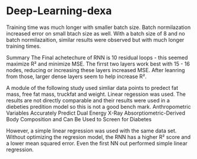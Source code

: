 # Deep-Learning-dexa


Training time was much longer with smaller batch size. Batch normilazation increased error on small btach size as well. With a batch size of 8 and no batch normilazaition, similar results were observed but with much longer training times.

Summary
The Final achetechure of RNN is 10 residual loops - this seemed maximize R² and minimize MSE. The firrst two layers work best with 15 - 16 nodes, reducing or increasing these layers increased MSE. After leanring from those, larger dense layers seem to help increase R².

A module of the following study used simliar data points to predect fat mass, free fat mass, truckfat and weight. Linear regession was used. The results are not directly comparable and their results were used in a diebeties predition model so this is not a good bench mark. Anthropometric Variables Accurately Predict Dual Energy X-Ray Absorptiometric-Derived Body Composition and Can Be Used to Screen for Diabetes

However, a simple linear regression was used with the same data set. Without optimizing the regresion model, the RNN has a higher R² score and a lower mean squared error. Even the first NN out performed simple linear regression.
